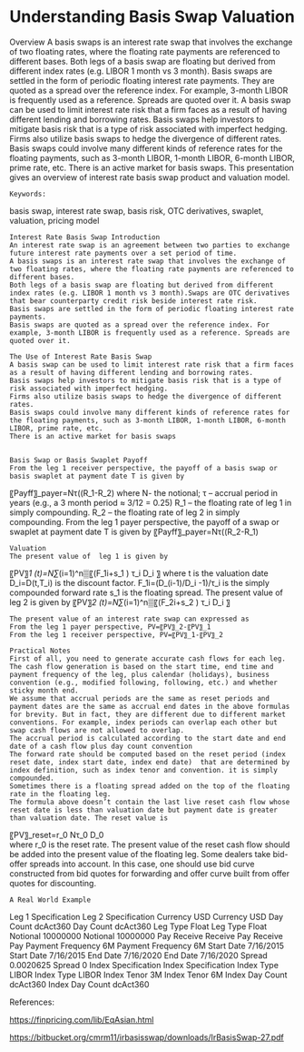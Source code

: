 # Understanding Basis Swap Valuation

Overview
A basis swaps is an interest rate swap that involves the exchange of two floating rates, where the floating rate payments are referenced to different bases. Both legs of a basis swap are floating but derived from different index rates (e.g. LIBOR 1 month vs 3 month).  Basis swaps are settled in the form of periodic floating interest rate payments. They are quoted as a spread over the reference index. For example, 3-month LIBOR is frequently used as a reference. Spreads are quoted over it. 
A basis swap can be used to limit interest rate risk that a firm faces as a result of having different lending and borrowing rates. Basis swaps help investors to mitigate basis risk that is a type of risk associated with imperfect hedging. Firms also utilize basis swaps to hedge the divergence of different rates. Basis swaps could involve many different kinds of reference rates for the floating payments, such as 3-month LIBOR, 1-month LIBOR, 6-month LIBOR, prime rate, etc. There is an active market for basis swaps. This presentation gives an overview of interest rate basis swap product and valuation model. 

	Keywords:
basis swap, interest rate swap, basis risk, OTC derivatives, swaplet, valuation, pricing model

	Interest Rate Basis Swap Introduction
	An interest rate swap is an agreement between two parties to exchange future interest rate payments over a set period of time.
	A basis swaps is an interest rate swap that involves the exchange of two floating rates, where the floating rate payments are referenced to different bases.
	Both legs of a basis swap are floating but derived from different index rates (e.g. LIBOR 1 month vs 3 month).Swaps are OTC derivatives that bear counterparty credit risk beside interest rate risk.
	Basis swaps are settled in the form of periodic floating interest rate payments.
	Basis swaps are quoted as a spread over the reference index. For example, 3-month LIBOR is frequently used as a reference. Spreads are quoted over it.

	The Use of Interest Rate Basis Swap 
	A basis swap can be used to limit interest rate risk that a firm faces as a result of having different lending and borrowing rates.
	Basis swaps help investors to mitigate basis risk that is a type of risk associated with imperfect hedging.
	Firms also utilize basis swaps to hedge the divergence of different rates.
	Basis swaps could involve many different kinds of reference rates for the floating payments, such as 3-month LIBOR, 1-month LIBOR, 6-month LIBOR, prime rate, etc.
	There is an active market for basis swaps


	Basis Swap or Basis Swaplet Payoff
	From the leg 1 receiver perspective, the payoff of a basis swap or basis swaplet at payment date T is given by
〖Payff〗_payer=Nτ((R_1-R_2)
where 
N- the notional;
 τ – accrual period in years (e.g., a 3 month period ≈ 3/12 = 0.25)
R_1 – the floating rate of leg 1 in simply compounding.
R_2 – the floating rate of leg 2 in simply compounding.
	From the leg 1 payer perspective, the payoff of a swap or swaplet at payment date T is given by
〖Payff〗_payer=Nτ((R_2-R_1)

	Valuation
	The present value of  leg 1 is given by
〖PV〗_1 (t)=N∑_(i=1)^n▒〖(F_1i+s_1 ) τ_i D_i 〗
where 
t is the valuation date
D_i=D(t,T_i) is the discount factor.
F_1i=(D_(i-1)/D_i -1)/τ_i is the simply compounded forward rate 
s_1 is the floating spread.
	The present value of leg 2 is given by
〖PV〗_2 (t)=N∑_(i=1)^n▒〖(F_2i+s_2 ) τ_i D_i 〗


	The present value of an interest rate swap can expressed as
	From the leg 1 payer perspective, PV=〖PV〗_2-〖PV〗_1		
	From the leg 1 receiver perspective, PV=〖PV〗_1-〖PV〗_2

	Practical Notes
	First of all, you need to generate accurate cash flows for each leg. The cash flow generation is based on the start time, end time and payment frequency of the leg, plus calendar (holidays), business convention (e.g., modified following, following, etc.) and whether sticky month end.
	We assume that accrual periods are the same as reset periods and payment dates are the same as accrual end dates in the above formulas for brevity. But in fact, they are different due to different market conventions. For example, index periods can overlap each other but swap cash flows are not allowed to overlap.
	The accrual period is calculated according to the start date and end date of a cash flow plus day count convention 
	The forward rate should be computed based on the reset period (index reset date, index start date, index end date)  that are determined by index definition, such as index tenor and convention. it is simply compounded.
	Sometimes there is a floating spread added on the top of the floating rate in the floating leg.
	The formula above doesn’t contain the last live reset cash flow whose reset date is less than valuation date but payment date is greater than valuation date. The reset value is
〖PV〗_reset=r_0 Nτ_0 D_0  
where r_0 is the reset rate. 
	The present value of the reset cash flow should be added into the present value of the floating leg.
	Some dealers take bid-offer spreads into account. In this case, one should use bid curve constructed from bid quotes for forwarding and offer curve built from offer quotes for discounting.

	A Real World Example
Leg 1 Specification	Leg 2 Specification
Currency	USD	Currency	USD
Day Count	dcAct360	Day Count	dcAct360
Leg Type	Float	Leg Type	Float
Notional	10000000	Notional	10000000
Pay Receive	Receive	Pay Receive	Pay
Payment Frequency	6M	Payment Frequency	6M
Start Date	7/16/2015	Start Date	7/16/2015
End Date	7/16/2020	End Date	7/16/2020
Spread	0.0020625	Spread	0
Index Specification	Index Specification
Index Type	LIBOR	Index Type	LIBOR
Index Tenor	3M	Index Tenor	6M
Index Day Count	dcAct360	Index Day Count	dcAct360


References:

https://finpricing.com/lib/EqAsian.html

https://bitbucket.org/cmrm11/irbasisswap/downloads/IrBasisSwap-27.pdf


